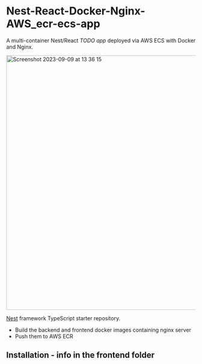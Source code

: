 # Nest-React-Docker-Nginx-AWS_ecr-ecs-app
A multi-container Nest/React _TODO app_ deployed via AWS ECS with Docker and Nginx.

<img width="678" alt="Screenshot 2023-09-09 at 13 36 15" src="https://github.com/VladC24/Nest-Docker-Nginx-AWS_ecr-ecs-app/assets/36422289/cce1bdb4-1a37-47d8-a982-fa04eb9425f8">


[Nest](https://github.com/nestjs/nest) framework TypeScript starter repository.

- Build the backend and frontend docker images containing nginx server
- Push them to AWS ECR

## Installation - info in the frontend folder
